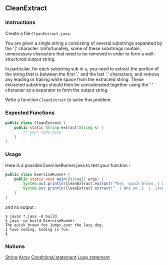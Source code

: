 ## CleanExtract

### Instructions

Create a file `CleanExtract.java`.

You are given a single string s consisting of several substrings separated by the '|' character. Unfortunately, some of these substrings contain unnecessary characters that need to be removed in order to form a well-structured output string.

In particular, for each substring sub in s, you need to extract the portion of the string that is between the first '.' and the last '.' characters, and remove any leading or trailing white space from the extracted string. These extracted substrings should then be concatenated together using the ' ' character as a separator to form the output string.

Write a function `CleanExtract` to solve this problem.

### Expected Functions
```java
public class CleanExtract {
    public static String extract(String s) {
        // your code here
    }
}
```

### Usage

Here is a possible ExerciseRunner.java to test your function : 
```java
public class ExerciseRunner {
    public static void main(String[] args) {
        System.out.println(CleanExtract.extract("The|. quick brown. | what do you ..| .fox .|. Jumps over the lazy dog. ."));
        System.out.println(CleanExtract.extract("  | Who am .I  | .love coding,  |  |  Coding is fun | ...  "));
    }
}
```

and its output :
```shell
$ javac *.java -d build
$ java -cp build ExerciseRunner 
The quick brown fox Jumps over the lazy dog.
I love coding, Coding is fun.
$ 
```

### Notions
[String](https://docs.oracle.com/en/java/javase/17/docs/api/java.base/java/lang/String.html)
[Array](https://docs.oracle.com/javase/tutorial/java/nutsandbolts/arrays.html)
[Conditional statement](https://docs.oracle.com/javase/tutorial/java/nutsandbolts/if.html)
[Loop statement](https://docs.oracle.com/javase/tutorial/java/nutsandbolts/for.html)